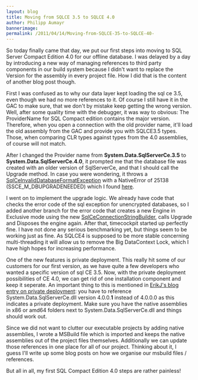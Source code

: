 ```yaml
---
layout: blog
title: Moving from SQLCE 3.5 to SQLCE 4.0 
author: Philipp Aumayr
bannerimage: 
permalink: /2011/04/14/Moving-from-SQLCE-35-to-SQLCE-40-
---
```


<p xmlns="http://www.w3.org/1999/xhtml">So today finally came that day, we put our first steps into moving to SQL Server Compact Edition 4.0 for our offline database. I was delayed by a day by introducing a new way of managing references to third party components in our build system because I didn't want to replace the Version for the assembly in every project file. How I did that is the content of another blog post though.</p><p xmlns="http://www.w3.org/1999/xhtml">First I was confused as to why our data layer kept loading the sql ce 3.5, even though we had no more references to it. Of course I still have it in the GAC to make sure, that we don't by mistake keep getting the wrong version. Well, after some quality time with the debugger, it was way to obvious: The ProviderName for SQL Compact edition contains the major version. Therefore, when you open a connection with the old provider name, it'll load the old assembly from the GAC and provide you with SQLCE3.5 types. Those, when comparing CLR types against types from the 4.0 assemblies, of course will not match.</p><p xmlns="http://www.w3.org/1999/xhtml">After I changed the Provider name from <strong>System.Data.SqlServerCe.3.5</strong> to <strong>System.Data.SqlServerCe.4.0</strong>, it prompted me that the database file was created with an older version of SqlServerCe, and that I should call the Upgrade method. In case you were wondering, it throws a <a title="SqlCeInvalidDatabaseFormatException" href="http://msdn.microsoft.com/en-us/library/system.data.sqlserverce.sqlceexception(v=VS.100).aspx" target="_blank">SqlCeInvalidDatabaseFormatException</a> with a NativeError of 25138 (SSCE_M_DBUPGRADENEEDED) which I found <a title="MSDN SqlCe engine error codes" href="http://msdn.microsoft.com/en-us/library/ms171879.aspx" target="_blank">here</a>.</p><p xmlns="http://www.w3.org/1999/xhtml">I went on to implement the upgrade logic. We already have code that checks the error code of the sql exception for unencrypted databases, so I added another branch for the error code that creates a new Engine in Exclusive mode using the new <a title="SqlCeConnectionStringBuilder is available in 4.0" href="http://msdn.microsoft.com/en-us/library/system.data.sqlserverce.sqlceconnectionstringbuilder.aspx">SqlCeConnectionStringBuilder</a><a title="MSDN SqlCe engine error codes" href="http://msdn.microsoft.com/en-us/library/ms171879.aspx"></a>, calls Upgrade and Disposes the engine again. After that, timecockpit started up perfectly fine. I have not done any serious benchmarking yet, but things seem to be working just as fine. As SQLCE4 is supposed to be more stable concerning multi-threading it will allow us to remove the Big DataContext Lock, which I have high hopes for increasing performance.</p><p xmlns="http://www.w3.org/1999/xhtml">One of the new features is private deployment. This really hit some of our customers for our first version, as we have quite a few developers who wanted a specific version of sql CE 3.5. Now, with the private deployment possibilities of CE 4.0, we can get rid of one installation component and keep it seperate. An important thing to this is mentioned in <a title="notes on enabling private deployment" href="http://erikej.blogspot.com/2011/02/using-sql-server-compact-40-with.html" target="_blank">ErikJ's blog entry on private deployment</a>: you have to reference System.Data.SqlServerCe.dll version 4.0.0.<strong>1</strong> instead of 4.0.0.0 as this indicates a private deployment. Make sure you have the native assemblies in x86 or amd64 folders next to System.Data.SqlServerCe.dll and things should work out.</p><p xmlns="http://www.w3.org/1999/xhtml">Since we did not want to clutter our executable projects by adding native assemblies, I wrote a MSBuild file which is imported and keeps the native assemblies out of the project files themselves. Additionally we can update those references in one place for all of our project. Thinking about it, I guess I'll write up some blog posts on how we organise our msbuild files / references.</p><p xmlns="http://www.w3.org/1999/xhtml">But all in all, my first SQL Compact Edition 4.0 steps are rather painless!</p>